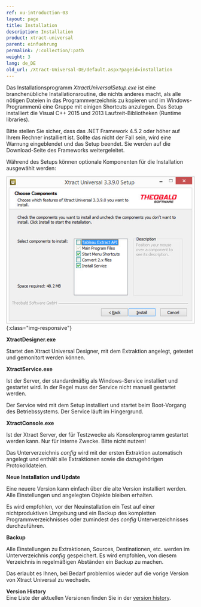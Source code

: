 ```yaml
---
ref: xu-introduction-03
layout: page
title: Installation
description: Installation
product: xtract-universal
parent: einfuehrung
permalink: /:collection/:path
weight: 3
lang: de_DE
old_url: /Xtract-Universal-DE/default.aspx?pageid=installation
---
```


Das Installationsprogramm *XtractUniversalSetup.exe* ist eine branchenübliche Installationsroutine, die nichts anderes macht, als alle nötigen Dateien in das Programmverzeichnis zu kopieren und im Windows-Programmenü eine Gruppe mit einigen Shortcuts anzulegen.
Das Setup installiert die Visual C++ 2015 und 2013 Laufzeit-Bibliotheken (Runtime libraries). 

Bitte stellen Sie sicher, dass das .NET Framework 4.5.2 oder höher auf Ihrem Rechner installiert ist. Sollte das nicht der Fall sein, wird eine Warnung eingeblendet und das Setup beendet. 
Sie werden auf die Download-Seite des Frameworks weitergeleitet.

Während des Setups können optionale Komponenten für die Installation ausgewählt werden:

![XU-Setup](/img/content/XU-Setup.jpg){:class="img-responsive"}

**XtractDesigner.exe** 

Startet den Xtract Universal Designer, mit dem Extraktion angelegt, getestet und gemonitort werden können.

**XtractService.exe**

Ist der Server, der standardmäßig als Windows-Service installiert und gestartet wird. In der Regel muss der Service nicht manuell gestartet werden. 

Der Service wird mit dem Setup installiert und startet beim Boot-Vorgang des Betriebssystems. Der Service läuft im Hingergrund.

**XtractConsole.exe**

Ist der Xtract Server, der für Testzwecke als Konsolenprogramm gestartet werden kann. Nur für interne Zwecke. Bitte nicht nutzen!

Das Unterverzeichnis *config* wird mit der ersten Extraktion automatisch angelegt und enthält alle Extraktionen sowie die dazugehörigen Protokolldateien. 

**Neue Installation und Update**

Eine neuere Version kann einfach über die alte Version installiert werden. Alle Einstellungen und angelegten Objekte bleiben erhalten. 

Es wird empfohlen, vor der Neuinstallation ein Test auf einer nichtproduktiven Umgebung und ein Backup des kompletten Programmverzeichnisses oder zumindest des *config* Unterverzeichnisses durchzuführen. 

**Backup**

Alle Einstellungen zu Extraktionen, Sources, Destinationen, etc. werden im Unterverzeichnis *config* gespeichert. Es wird empfohlen, von diesem Verzeichnis in regelmäßigen Abständen ein Backup zu machen. 

Das erlaubt es Ihnen, bei Bedarf problemlos wieder auf die vorige Version von Xtract Universal zu wechseln.

**Version History**<br>
Eine Liste der aktuellen Versionen finden Sie in der [version history](https://kb.theobald-software.com/version-history/xtract-universal-version-history).
